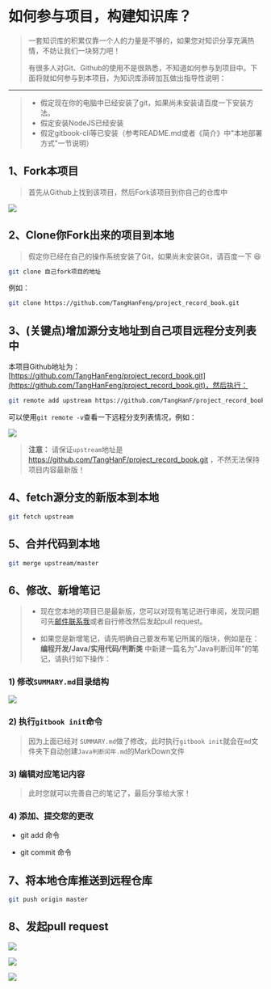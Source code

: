 # 如何参与项目，构建知识库？

> 一套知识库的积累仅靠一个人的力量是不够的，如果您对知识分享充满热情，不妨让我们一块努力吧！
>
> 有很多人对Git、Github的使用不是很熟悉，不知道如何参与到项目中。下面将就如何参与到本项目，为知识库添砖加瓦做出指导性说明：

-----
> - 假定现在你的电脑中已经安装了git，如果尚未安装请百度一下安装方法。
> - 假定安装NodeJS已经安装
> - 假定gitbook-cli等已安装（参考README.md或者《简介》中"本地部署方式"一节说明）


## 1、Fork本项目

> 首先从Github上找到该项目，然后Fork该项目到你自己的仓库中

![](https://ws2.sinaimg.cn/large/006tNc79ly1fyv2z101h2j31km03gdgf.jpg)

## 2、Clone你Fork出来的项目到本地

> 假定你已经在自己的操作系统安装了Git，如果尚未安装Git，请百度一下 😆

```bash
git clone 自己fork项目的地址
```

例如：

```bash
git clone https://github.com/TangHanFeng/project_record_book.git
```

## 3、(**关键点**)增加源分支地址到自己项目远程分支列表中

本项目Github地址为：[https://github.com/TangHanFeng/project_record_book.git](https://github.com/TangHanFeng/project_record_book.git)，然后执行：

``` bash
git remote add upstream https://github.com/TangHanF/project_record_book.git
```

可以使用`git remote -v`查看一下远程分支列表情况，例如：

![](https://ws3.sinaimg.cn/large/006tNc79ly1fyv34so6jej30u804e40o.jpg)

> **注意：** 请保证`upstream`地址是 https://github.com/TangHanF/project_record_book.git ，不然无法保持项目内容最新版！

## 4、fetch源分支的新版本到本地

```bash
git fetch upstream
```

## 5、合并代码到本地

```bash
git merge upstream/master
```

## 6、修改、新增笔记

> - 现在您本地的项目已是最新版，您可以对现有笔记进行审阅，发现问题可先[邮件联系我](mailto:guofu_gh@163.com)或者自行修改然后发起pull request。
> 
> - 如果您是新增笔记，请先明确自己要发布笔记所属的版块，例如是在：**编程开发/Java/实用代码/判断类** 中新建一篇名为"Java判断闰年"的笔记，请执行如下操作：

### 1) 修改`SUMMARY.md`目录结构

![](https://ws3.sinaimg.cn/large/006tNc79ly1fyvsc545enj30zm0kiatk.jpg)

### 2) 执行`gitbook init`命令

> 因为上面已经对 `SUMMARY.md`做了修改，此时执行`gitbook init`就会在`md`文件夹下自动创建`Java判断闰年.md`的MarkDown文件

### 3) 编辑对应笔记内容

> 此时您就可以完善自己的笔记了，最后分享给大家！

### 4) 添加、提交您的更改

- git add 命令

- git commit 命令

## 7、将本地仓库推送到远程仓库

```bash
git push origin master
```



## 8、发起pull request

![](https://ws2.sinaimg.cn/large/006tNc79ly1fyv3b2v2gij31io0iygps.jpg)

![](https://ws2.sinaimg.cn/large/006tNc79ly1fyv3cs0z08j317g0u0doo.jpg)

![](https://ws4.sinaimg.cn/large/006tNc79ly1fyv3dtbopbj31680u0q8p.jpg)
